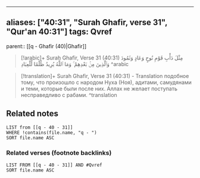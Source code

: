 
---
aliases: ["40:31", "Surah Ghafir, verse 31", "Qur'an 40:31"]
tags: Qvref
---

parent:: [[q - Ghafir (40)|Ghafir]]

> [!arabic]+ Surah Ghafir, Verse 31 (40:31)
> <span class="quran-arabic">مِثْلَ دَأْبِ قَوْمِ نُوحٍ وَعَادٍ وَثَمُودَ وَٱلَّذِينَ مِنۢ بَعْدِهِمْ ۚ وَمَا ٱللَّهُ يُرِيدُ ظُلْمًا لِّلْعِبَادِ</span>
^arabic

> [!translation]+ Surah Ghafir, Verse 31 (40:31) - Translation
> подобное тому, что произошло с народом Нуха (Ноя), адитами, самудянами и теми, которые были после них. Аллах не желает поступать несправедливо с рабами.
^translation



## Related notes
```dataview
LIST from [[q - 40 - 31]]
WHERE !contains(file.name, "q - ")
SORT file.name ASC
```

### Related verses (footnote backlinks)
```dataview
LIST FROM [[q - 40 - 31]] AND #Qvref
SORT file.name ASC
```

